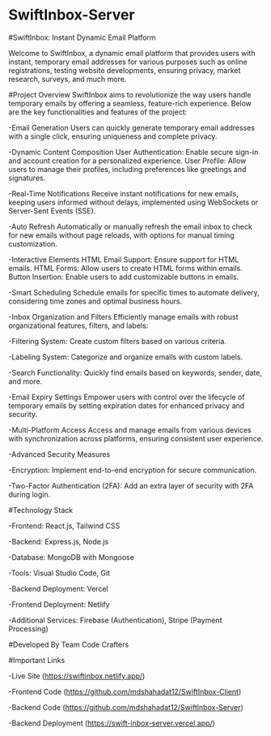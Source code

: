# SwiftInbox-Server


#SwiftInbox: Instant Dynamic Email Platform

Welcome to SwiftInbox, a dynamic email platform that provides users with instant, temporary email addresses for various purposes such as online registrations, testing website developments, ensuring privacy, market research, surveys, and much more.

#Project Overview SwiftInbox aims to revolutionize the way users handle temporary emails by offering a seamless, feature-rich experience. Below are the key functionalities and features of the project:

-Email Generation Users can quickly generate temporary email addresses with a single click, ensuring uniqueness and complete privacy.

-Dynamic Content Composition User Authentication: Enable secure sign-in and account creation for a personalized experience. User Profile: Allow users to manage their profiles, including preferences like greetings and signatures.

-Real-Time Notifications Receive instant notifications for new emails, keeping users informed without delays, implemented using WebSockets or Server-Sent Events (SSE).

-Auto Refresh Automatically or manually refresh the email inbox to check for new emails without page reloads, with options for manual timing customization.

-Interactive Elements HTML Email Support: Ensure support for HTML emails. HTML Forms: Allow users to create HTML forms within emails. Button Insertion: Enable users to add customizable buttons in emails.

-Smart Scheduling Schedule emails for specific times to automate delivery, considering time zones and optimal business hours.

-Inbox Organization and Filters Efficiently manage emails with robust organizational features, filters, and labels:

-Filtering System: Create custom filters based on various criteria.

-Labeling System: Categorize and organize emails with custom labels.

-Search Functionality: Quickly find emails based on keywords, sender, date, and more.

-Email Expiry Settings Empower users with control over the lifecycle of temporary emails by setting expiration dates for enhanced privacy and security.

-Multi-Platform Access Access and manage emails from various devices with synchronization across platforms, ensuring consistent user experience.

-Advanced Security Measures

-Encryption: Implement end-to-end encryption for secure communication.

-Two-Factor Authentication (2FA): Add an extra layer of security with 2FA during login.

#Technology Stack

-Frontend: React.js, Tailwind CSS

-Backend: Express.js, Node.js

-Database: MongoDB with Mongoose

-Tools: Visual Studio Code, Git

-Backend Deployment: Vercel

-Frontend Deployment: Netlify

-Additional Services: Firebase (Authentication), Stripe (Payment Processing)

#Developed By Team Code Crafters

#Important Links

-Live Site (https://swiftinbox.netlify.app/)

-Frontend Code (https://github.com/mdshahadat12/SwiftInbox-Client)

-Backend Code (https://github.com/mdshahadat12/SwiftInbox-Server)

-Backend Deployment (https://swift-inbox-server.vercel.app/)
